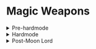 # Magic Weapons
<details>
  <summary>Pre-hardmode</summary>

## Pre boss
- [Flare Bolt](https://calamitymod.wiki.gg/wiki/Flare_Bolt) - _Requires [Reaver Shark](https://terraria.wiki.gg/wiki/Reaver_Shark) Pickaxe_
- [Frost Bolt](https://calamitymod.wiki.gg/wiki/Frost_Bolt)
- [Hellwing Staff](https://calamitymod.wiki.gg/wiki/Hellwing_Staff) - _Requires [Reaver Shark](https://terraria.wiki.gg/wiki/Reaver_Shark) Pickaxe_
- [Icicle Staff](https://calamitymod.wiki.gg/wiki/Icicle_Staff)
- [Mana Rose](https://calamitymod.wiki.gg/wiki/Mana_Rose)
- [Plasma Rod](https://calamitymod.wiki.gg/wiki/Plasma_Rod)
- [Veering Wind](https://calamitymod.wiki.gg/wiki/Veering_Wind)
- [Wulfrum Prosthesis](https://calamitymod.wiki.gg/wiki/Wulfrum_Prosthesis)
- [The Cauldron](https://calamitymod.wiki.gg/wiki/The_Cauldron) - _Requires [Reaver Shark](https://terraria.wiki.gg/wiki/Reaver_Shark) Pickaxe_

## Post King Slime

## Post Desert Scourge
- [Aquamarine Staff](https://calamitymod.wiki.gg/wiki/Aquamarine_Staff)
- [Coral Spout](https://calamitymod.wiki.gg/wiki/Coral_Spout)
- [Sandstream Scepter](https://calamitymod.wiki.gg/wiki/Sandstream_Scepter)
- [Sparkling Empress](https://calamitymod.wiki.gg/wiki/Sparkling_Empress)

## Post Giant Clam
- [Waywasher](https://calamitymod.wiki.gg/wiki/Waywasher)

## Post Eye of Cthulhu
- [Sky Glaze](https://calamitymod.wiki.gg/wiki/Sky_Glaze)

## Post Blood Moon

## Post Acid Rain (Tier 1)
- [Acid Gun](https://calamitymod.wiki.gg/wiki/Acid_Gun)
- [Parasitic Scepter](https://calamitymod.wiki.gg/wiki/Parasitic_Scepter)

## Post Crabulon
- [Hyphae Rod](https://calamitymod.wiki.gg/wiki/Hyphae_Rod)

## Post Eater of Worlds/Brain of Cthulhu

## Post Goblin Army

## Post Dark Mage (Old One's Army)

## Post The Hive Mind/The Perforators
- [Blood Bath](https://calamitymod.wiki.gg/wiki/Blood_Bath)
- [Pulse Pistol](https://calamitymod.wiki.gg/wiki/Pulse_Pistol)
- [Shaderain Staff](https://calamitymod.wiki.gg/wiki/Shaderain_Staff)
- [Tradewinds](https://calamitymod.wiki.gg/wiki/Tradewinds)

## Post The Perforators

## Post Queen Bee

## Post Skeletron
- [Abyss Shocker](https://calamitymod.wiki.gg/wiki/Abyss_Shocker)
- [Black Anurian](https://calamitymod.wiki.gg/wiki/Black_Anurian)

## Post Deerclops

## Post The Slime God
- [Abyssal Tome](https://calamitymod.wiki.gg/wiki/Abyssal_Tome)
- [Eldritch Tome](https://calamitymod.wiki.gg/wiki/Eldritch_Tome)
- [Night's Ray](https://calamitymod.wiki.gg/wiki/Night%27s_Ray)

</details>
<details>
  <summary>Hardmode</summary>
  
## Post Wall of Flesh
- [Clothier's Wrath](https://calamitymod.wiki.gg/wiki/Clothier%27s_Wrath)
- [Glorious End](https://calamitymod.wiki.gg/wiki/Glorious_End)
- [Serpentine](https://calamitymod.wiki.gg/wiki/Serpentine)

## Post Giant Clam
- [Poseidon](https://calamitymod.wiki.gg/wiki/Poseidon)

## Post Pirate Invasion

## Post Queen Slime

## Post Cryogen
- [Shadecrystal Barrage](https://calamitymod.wiki.gg/wiki/Shadecrystal_Barrage)
- [Snowstorm Staff](https://calamitymod.wiki.gg/wiki/Snowstorm_Staff)
- [Icicle Trident](https://calamitymod.wiki.gg/wiki/Icicle_Trident)

## Post Aquatic Scourge
- [Belching Saxophone](https://calamitymod.wiki.gg/wiki/Belching_Saxophone)
- [Downpour](https://calamitymod.wiki.gg/wiki/Downpour)
- [Miasma](https://calamitymod.wiki.gg/wiki/Miasma)
- [Slithering Eels](https://calamitymod.wiki.gg/wiki/Slithering_Eels)

## Post Acid Rain (Tier 2)

## Post Brimstone Elemental
- [Seething Discharge](https://calamitymod.wiki.gg/wiki/Seething_Discharge)

## Post Mech Boss 1
- [SHPC](https://calamitymod.wiki.gg/wiki/SHPC)
- [Wyvern's Call](https://calamitymod.wiki.gg/wiki/Wyvern%27s_Call)

## Post Mech Boss 2
- [Brimrose Staff](https://calamitymod.wiki.gg/wiki/Brimrose_Staff)
- [Ion Blaster](https://calamitymod.wiki.gg/wiki/Ion_Blaster)
- [Relic of Ruin](https://calamitymod.wiki.gg/wiki/Relic_of_Ruin)

## Post Mech Boss 3
- [Gleaming Magnolia](https://calamitymod.wiki.gg/wiki/Gleaming_Magnolia)
- [Valkyrie Ray](https://calamitymod.wiki.gg/wiki/Valkyrie_Ray)

## Post Ogre (Old One's Army)

## Post Eclipse

## Post Calamitas Clone
- [Art Attack](https://calamitymod.wiki.gg/wiki/Art_Attack)
- [Lashes of Chaos](https://calamitymod.wiki.gg/wiki/Lashes_of_Chaos)

## Post Plantera
- [Everglade Spray](https://calamitymod.wiki.gg/wiki/Everglade_Spray)
- [Tears of Heaven](https://calamitymod.wiki.gg/wiki/Tears_of_Heaven)
- [Primordial Earth](https://calamitymod.wiki.gg/wiki/Primordial_Earth)
- [Photosynthesis](https://calamitymod.wiki.gg/wiki/Photosynthesis)

## Post Great Sand Shark

## Post Anahita & The Leviathan
- [Atlantis](https://calamitymod.wiki.gg/wiki/Atlantis)
- [Hadal Urn](https://calamitymod.wiki.gg/wiki/Hadal_Urn)
- [Undine's Retribution](https://calamitymod.wiki.gg/wiki/Undine%27s_Retribution)
- [Keelhaul](https://calamitymod.wiki.gg/wiki/Keelhaul)

## Post Astrum Aureus
- [Alula Austalis](https://calamitymod.wiki.gg/wiki/Alula_Australis)
- [Astalachnea Staff](https://calamitymod.wiki.gg/wiki/Astralachnea_Staff)

## Post Golem
- [Infernal Rift](https://calamitymod.wiki.gg/wiki/Infernal_Rift)

## Post Pumpkin Moon

## Post Frost Moon

## Post Martian Madness

## Post Duke Fishron

## Post The Plaguebringer Goliath
- [Gatling Laser](https://calamitymod.wiki.gg/wiki/Gatling_Laser)
- [Plague Staff](https://calamitymod.wiki.gg/wiki/Plague_Staff)

## Post Empress of Light

## Post Betsy (Old One's Army)

## Post Ravager
- [Vesuvius](https://calamitymod.wiki.gg/wiki/Vesuvius)

## Post Lunatic Cultist

## Post Astum Deus
- [Astral Staff](https://calamitymod.wiki.gg/wiki/Astral_Staff)
- [Star Shower](https://calamitymod.wiki.gg/wiki/Star_Shower)

## Post Celestial Pillars
### Post Solar Pillar

### Post Vortex Pillar
- [Nano Purge](https://calamitymod.wiki.gg/wiki/Nano_Purge)

### Post Nebula Pillar
- [Arch Amaryllis](https://calamitymod.wiki.gg/wiki/Arch_Amaryllis)

### Post Stardust Pillar
- [The Swarmer](https://calamitymod.wiki.gg/wiki/The_Swarmer)

</details>
<details>
  <summary>Post-Moon Lord</summary>

## Post Moon Lord
- [Asteroid Staff](https://calamitymod.wiki.gg/wiki/Asteroid_Staff)
- [Elemental Ray](https://calamitymod.wiki.gg/wiki/Elemental_Ray)
- [Effervescence](https://calamitymod.wiki.gg/wiki/Effervescence)
- [Genesis](https://calamitymod.wiki.gg/wiki/Genesis)

## Post Profaned Guardians

## Post Dragonfolly

## Post Providence, the Profaned Goddess
- [Divine Retribution](https://calamitymod.wiki.gg/wiki/Divine_Retribution)

## Post Ceaseless Void
- [Mistlestorm](https://calamitymod.wiki.gg/wiki/Mistlestorm)

## Post Storm Weaver

## Post Signus

## Post Polterghast
- [Clamor Noctus](https://calamitymod.wiki.gg/wiki/Clamor_Noctus)
- [Eidolon Staff](https://calamitymod.wiki.gg/wiki/Eidolon_Staff)
- [Fate's Reveal](https://calamitymod.wiki.gg/wiki/Fate%27s_Reveal)
- [Venusian Trident](https://calamitymod.wiki.gg/wiki/Venusian_Trident)
- [Dark Spark](https://calamitymod.wiki.gg/wiki/Dark_Spark)

## Post Acid Rain (Tier 3)

## Post Old Duke

## Post Devourer of Gods
- [Deathhail Staff](https://calamitymod.wiki.gg/wiki/Deathhail_Staff)

## Post Yharon
- [The Wand](https://calamitymod.wiki.gg/wiki/The_Wand)
- [Helium Flash](https://calamitymod.wiki.gg/wiki/Helium_Flash)
- [Yharim's Crystal](https://calamitymod.wiki.gg/wiki/Yharim%27s_Crystal)

## Post The Exo Mechs

## Post Supreme Witch, Calamitas
- [Fabstaff](https://calamitymod.wiki.gg/wiki/Fabstaff)
- [Staff of Blushie](https://calamitymod.wiki.gg/wiki/Staff_of_Blushie)
- [Wrath of the Ancients](https://calamitymod.wiki.gg/wiki/Wrath_of_the_Ancients)

</details>
